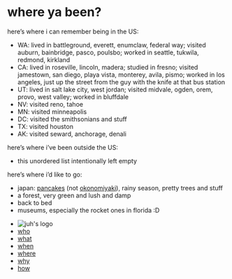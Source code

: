 <!DOCTYPE html>
<html xmlns="http://www.w3.org/1999/xhtml" lang="" xml:lang="">
	<head>
		<meta charset="utf-8" />
		<meta name="generator" content="pandoc" />
		<meta name="viewport" content="width=device-width, initial-scale=1.0, user-scalable=yes" />
										<title>places | juh</title>
		<style>
			code{white-space: pre-wrap;}
span.smallcaps{font-variant: small-caps;}
div.columns{display: flex; gap: min(4vw, 1.5em);}
div.column{flex: auto; overflow-x: auto;}
div.hanging-indent{margin-left: 1.5em; text-indent: -1.5em;}
ul.task-list{list-style: none;}
ul.task-list li input[type="checkbox"] {
  width: 0.8em;
  margin: 0 0.8em 0.2em -1.6em;
  vertical-align: middle;
}
.display.math{display: block; text-align: center; margin: 0.5rem auto;}
		</style>
				<link rel="stylesheet" href="https://cdn.jtreed.org/css/core.css" />
				<link rel="stylesheet" href="/css/tweaks.css" />
								<!--[if lt IE 9]>
			<script src="//cdnjs.cloudflare.com/ajax/libs/html5shiv/3.7.3/html5shiv-printshiv.min.js"></script>
		<![endif]-->
		<script src=/js/motd-data.js></script>
<script src=https://cdn.jtreed.org/js/motd.js></script>
<link rel=icon href=https://cdn.jtreed.org/img/logo.svg />
<base href=/ />	</head>
	<body>
		<main>
									<!--header id="title-block-header">
				<h1 class="title">places</h1>
																			</header-->
									<h1 id="where-ya-been">where ya been?</h1>
<p>here’s where i can remember being in the US:</p>
<ul>
<li>WA: lived in battleground, everett, enumclaw, federal way; visited auburn, bainbridge, pasco, poulsbo; worked in seattle, tukwila, redmond, kirkland</li>
<li>CA: lived in roseville, lincoln, madera; studied in fresno; visited jamestown, san diego, playa vista, monterey, avila, pismo; worked in los angeles, just up the street from the guy with the knife at that bus station</li>
<li>UT: lived in salt lake city, west jordan; visited midvale, ogden, orem, provo, west valley; worked in bluffdale</li>
<li>NV: visited reno, tahoe</li>
<li>MN: visited minneapolis</li>
<li>DC: visited the smithsonians and stuff</li>
<li>TX: visited houston</li>
<li>AK: visited seward, anchorage, denali</li>
</ul>
<p>here’s where i’ve been outside the US:</p>
<ul>
<li>this unordered list intentionally left empty</li>
</ul>
<p>here’s where i’d like to go:</p>
<ul>
<li>japan: <a target=_blank href="https://google.com/search?q=japanese+pancakes&amp;tbm=isch">pancakes</a> (not <a target=_blank href="https://google.com/search?q=okonomiyaki&amp;tbm=isch">okonomiyaki</a>), rainy season, pretty trees and stuff</li>
<li>a forest, very green and lush and damp</li>
<li>back to bed</li>
<li>museums, especially the rocket ones in florida :D</li>
</ul>
					<footer data-bonk-motd="getMotd()"></footer>
		</main>
		<nav>
	<ul>
		<li><img src="https://cdn.jtreed.org/img/logo.svg" alt="juh's logo" /></li>
		<li><a href="/">who</a></li>
		<li><a href="/projects.md">what</a></li>
		<li><a href="javascript:alert('the internet is a timeless place, and i move very slowly')">when</a></li>
		<li><a href="/places.md">where</a></li>
		<li><a href="/essays.md">why</a></li>
		<li><a href="/advice.md">how</a></li>
	</ul>
</nav>	</body>
</html>
